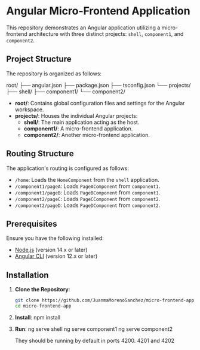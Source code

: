 # Angular Micro-Frontend Application

This repository demonstrates an Angular application utilizing a micro-frontend architecture with three distinct projects: `shell`, `component1`, and `component2`.

## Project Structure

The repository is organized as follows:

root/
├── angular.json
├── package.json
├── tsconfig.json
└── projects/
    ├── shell/
    ├── component1/
    └── component2/

- **root/**: Contains global configuration files and settings for the Angular workspace.
- **projects/**: Houses the individual Angular projects:
  - **shell/**: The main application acting as the host.
  - **component1/**: A micro-frontend application.
  - **component2/**: Another micro-frontend application.

## Routing Structure

The application's routing is configured as follows:

- `/home`: Loads the `HomeComponent` from the `shell` application.
- `/component1/pageA`: Loads `PageAComponent` from `component1`.
- `/component1/pageB`: Loads `PageBComponent` from `component1`.
- `/component2/pageC`: Loads `PageCComponent` from `component2`.
- `/component2/pageD`: Loads `PageDComponent` from `component2`.

## Prerequisites

Ensure you have the following installed:

- [Node.js](https://nodejs.org/) (version 14.x or later)
- [Angular CLI](https://angular.io/cli) (version 12.x or later)

## Installation

1. **Clone the Repository**:

   ```bash
   git clone https://github.com/JuanmaMorenoSanchez/micro-frontend-app.git
   cd micro-frontend-app

2. **Install**:
   npm install

3. **Run**:
    ng serve shell
    ng serve component1
    ng serve component2

    They should be running by default in ports 4200. 4201 and 4202
